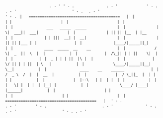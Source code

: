 `                    . - ' ' - .`
`              . - '             ' - .`
`        . - '                         ' - .`
`  . - '                                     ' - .`
` |   =========================================   |`
` |                      | |                      |`
` |                      | |                      |`
` |               ___   _____  _____              |`
` |              |    \|  ___||  ___|             |`
` |              | || || |__  | |__               |`
` |              | | |||  __| |  __|              |`
` |              | || || |___ | |                 |`
` |              |____/|_____||_|                 |`
` |              ____  _____  __    __            |`
` |             /    \|  _  ||  \  |  |           |`
` |            |  /\_|| | | ||    \|  |           |`
` |            | |  _ | | | ||  |\ |  |           |`
` |            |  \/ || | | ||  | \   |           |`
` |             \____/|_____||__|  \__|           |`
` |               ____    __    ______            |`
` |              /  _ \  /  |  |  __  |           |`
` |             |  / \_||_  |  | |  | |           |`
` |             |  |--\   | |  | |  | |           |`
` |             |   \| |  | |  | |__| |           |`
` |              \____/ |____| |______|           |`
` |                      | |                      |`
` |                      | |                      |`
` |   =========================================   |`
`  ' - .                                     . - '`
`        ' - .                         . - '`
`              ' - .             . - '`
`                    ' - . . - '`

